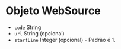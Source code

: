 # Objeto WebSource

* `code` String
* `url` String (opcional)
* `startLine` Integer (opcional) - Padrão é 1.
